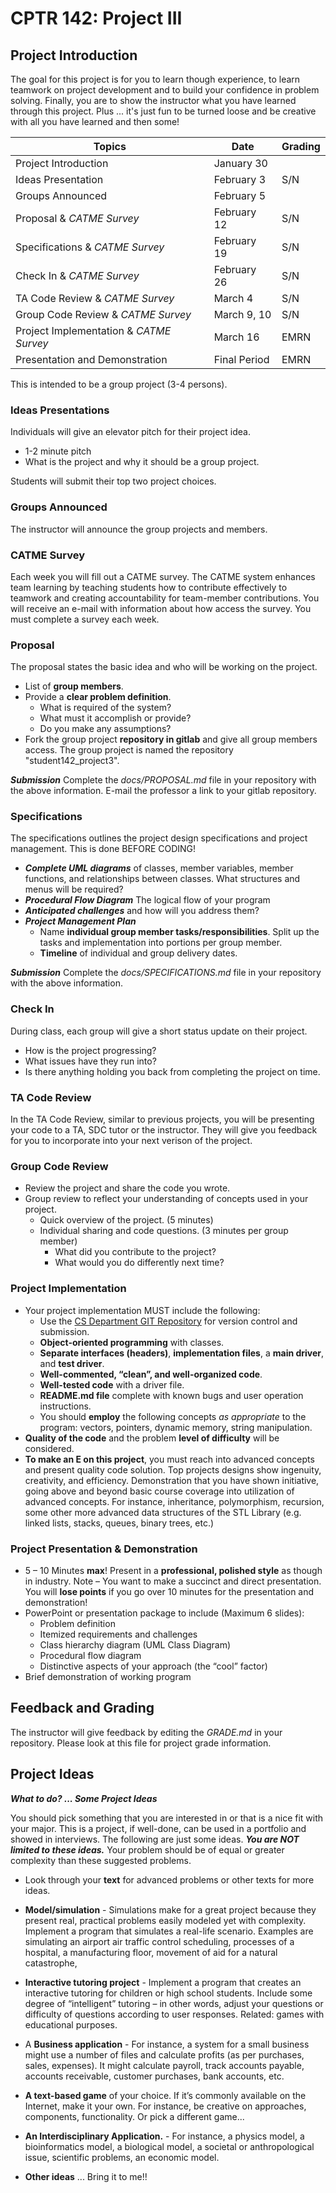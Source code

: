 # CPTR 142: Project III

## Project Introduction

The goal for this project is for you to learn though experience, to learn teamwork on project development and to build your confidence in problem solving.
Finally, you are to show the instructor what you have learned through this project.
Plus ... it's just fun to be turned loose and be creative with all you have learned and then some!

| Topics                                  | Date          | Grading   |
| --------------------------------------- | ------------- | --------- |
| Project Introduction                    | January 30    |           |
| Ideas Presentation                      | February 3    | S/N       |
| Groups Announced                        | February 5    |           |
| Proposal & _CATME Survey_               | February 12   | S/N       |
| Specifications & _CATME Survey_         | February 19   | S/N       |
| Check In & _CATME Survey_               | February 26   | S/N       |
| TA Code Review & _CATME Survey_         | March 4       | S/N       |
| Group Code Review & _CATME Survey_      | March 9, 10   | S/N       |
| Project Implementation & _CATME Survey_ | March 16      | EMRN      |
| Presentation and Demonstration          | Final Period  | EMRN      |

This is intended to be a group project (3-4 persons).

### Ideas Presentations

Individuals will give an elevator pitch for their project idea.

* 1-2 minute pitch
* What is the project and why it should be a group project.

Students will submit their top two project choices.

### Groups Announced

The instructor will announce the group projects and members.

### CATME Survey

Each week you will fill out a CATME survey.
The CATME system enhances team learning by teaching students how to contribute effectively to teamwork and creating accountability for team-member contributions.
You will receive an e-mail with information about how access the survey.
You must complete a survey each week.

### Proposal

The proposal states the basic idea and who will be working on the project.

* List of __group members__.
* Provide a __clear problem definition__.
  * What is required of the system?
  * What must it accomplish or provide?
  * Do you make any assumptions?
* Fork the group project __repository in gitlab__ and give all group members access.
  The group project is named the repository "student142\_project3".

___Submission___
Complete the _docs/PROPOSAL.md_ file in your repository with the above information.
E-mail the professor a link to your gitlab repository.

### Specifications

The specifications outlines the project design specifications and project management.
This is done BEFORE CODING!

* ___Complete UML diagrams___ of classes, member variables, member functions, and relationships between classes.
  What structures and menus will be required?  
* ___Procedural Flow Diagram___ The logical flow of your program
* ___Anticipated challenges___ and how will you address them?  
* ___Project Management Plan___
  * Name __individual group member tasks/responsibilities__.
    Split up the tasks and implementation into portions per group member.
  * __Timeline__ of individual and group delivery dates.

___Submission___
Complete the _docs/SPECIFICATIONS.md_ file in your repository with the above information.

### Check In

During class, each group will give a short status update on their project.

* How is the project progressing?
* What issues have they run into?
* Is there anything holding you back from completing the project on time.

### TA Code Review

In the TA Code Review, similar to previous projects, you will be presenting your code to a TA, SDC tutor or the instructor.
They will give you feedback for you to incorporate into your next verison of the project.

### Group Code Review

* Review the project and share the code you wrote.
* Group review to reflect your understanding of concepts used in your project.
  * Quick overview of the project. (5 minutes)
  * Individual sharing and code questions. (3 minutes per group member)
    * What did you contribute to the project?
    * What would you do differently next time?

### Project Implementation

* Your project implementation MUST include the following:
  * Use the [CS Department GIT Repository](http://gitlab.cs.wallawalla.edu) for version control and submission.
  * __Object-oriented programming__ with classes.
  * __Separate interfaces (headers)__, __implementation files__, a __main driver__, and  __test driver__.
  * __Well-commented, “clean”, and well-organized code__.
  * __Well-tested code__ with a driver file.
  * __README.md file__ complete with known bugs and user operation instructions.
  * You should __employ__ the following concepts _as appropriate_ to the program: vectors, pointers, dynamic memory, string manipulation.
* __Quality of the code__ and the problem __level of difficulty__ will be considered.
* __To make an E on this project__, you must reach into advanced concepts and present quality code solution.
  Top projects designs show ingenuity, creativity, and efficiency.
  Demonstration that you have shown initiative, going above and beyond basic course coverage into utilization of advanced concepts.
  For instance, inheritance, polymorphism, recursion, some other more advanced data structures of the STL Library (e.g. linked lists, stacks, queues, binary trees, etc.)

### Project Presentation & Demonstration

* 5 – 10 Minutes __max__!  Present in a __professional, polished style__ as though in industry.
  Note – You want to make a succinct and direct presentation.
  You will __lose points__ if you go over 10 minutes for the presentation and demonstration!
* PowerPoint or presentation package to include (Maximum 6 slides):
  * Problem definition
  * Itemized requirements and challenges
  * Class hierarchy diagram (UML Class Diagram)
  * Procedural flow diagram
  * Distinctive aspects of your approach (the “cool” factor)
* Brief demonstration of working program

## Feedback and Grading

The instructor will give feedback by editing the _GRADE.md_ in your repository.
Please look at this file for project grade information.

## Project Ideas

___What to do? ... Some Project Ideas___

You should pick something that you are interested in or that is a nice fit with your major.
This is a project, if well-done, can be used in a portfolio and showed in interviews.
The following are just some ideas.
___You are NOT limited to these ideas.___
Your problem should be of equal or greater complexity than these suggested problems.

* Look through your __text__ for advanced problems or other texts for more ideas.

* __Model/simulation__ -
  Simulations make for a great project because they present real, practical problems easily modeled yet with complexity.
  Implement a program that simulates a real-life scenario.
  Examples are simulating an airport air traffic control scheduling, processes of a hospital, a manufacturing floor, movement of aid for a natural catastrophe,

* __Interactive tutoring project__ -
  Implement a program that creates an interactive tutoring for children or high school students.
  Include some degree of “intelligent” tutoring – in other words, adjust your questions or difficulty of questions according to user responses.
  Related:  games with educational purposes.

* A __Business application__ -
  For instance, a system for a small business might use a number of files and calculate profits (as per purchases, sales, expenses).
  It might calculate payroll, track accounts payable, accounts receivable, customer purchases, bank accounts, etc.

* __A text-based game__ of your choice.
  If it’s commonly available on the Internet, make it your own.
  For instance, be creative on approaches, components, functionality.
  Or pick a different game...

* __An Interdisciplinary Application.__ -
  For instance, a physics model, a bioinformatics model, a biological model, a societal or anthropological issue, scientific problems, an economic model.

* __Other ideas__ ...  Bring it to me!!
